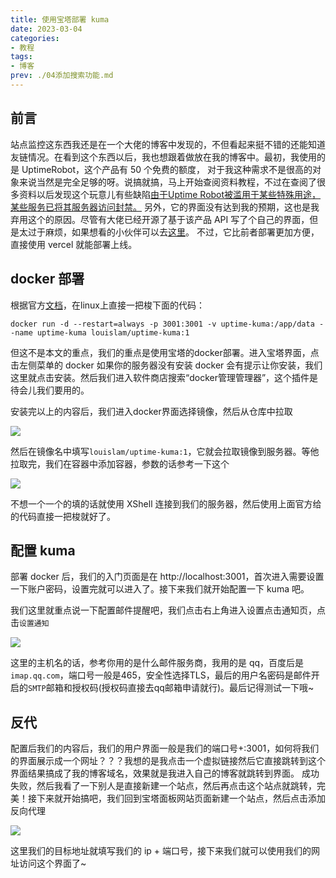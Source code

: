 ```yaml
---
title: 使用宝塔部署 kuma 
date: 2023-03-04
categories:
- 教程
tags:
- 博客
prev: ./04添加搜索功能.md
---
```


## 前言

站点监控这东西我还是在一个大佬的博客中发现的，不但看起来挺不错的还能知道友链情况。在看到这个东西以后，我也想跟着做放在我的博客中。最初，我使用的是 UptimeRobot，这个产品有 50 个免费的额度，
对于我这种需求不是很高的对象来说当然是完全足够的呀。说搞就搞，马上开始查阅资料教程，不过在查阅了很多资料以后发现这个玩意儿有些缺陷[由于Uptime Robot被滥用于某些特殊用途，某些服务已将其服务器访问封禁。](https://zhuanlan.zhihu.com/p/488104196)
另外，它的界面没有达到我的预期，这也是我弃用这个的原因。尽管有大佬已经开源了基于该产品 API 写了个自己的界面，但是太过于麻烦，如果想看的小伙伴可以去[这里](http://status.reday.asia)。
不过，它比前者部署更加方便，直接使用 vercel 就能部署上线。

## docker 部署

 根据官方[文档](https://uptime.kuma.pet/)，在linux上直接一把梭下面的代码：

```shell
docker run -d --restart=always -p 3001:3001 -v uptime-kuma:/app/data --name uptime-kuma louislam/uptime-kuma:1
```

但这不是本文的重点，我们的重点是使用宝塔的docker部署。进入宝塔界面，点击左侧菜单的 docker 如果你的服务器没有安装 docker 会有提示让你安装，我们这里就点击安装。然后我们进入软件商店搜索“docker管理管理器”，这个插件是待会儿我们要用的。

安装完以上的内容后，我们进入docker界面选择镜像，然后从仓库中拉取

![](https://txy.reday.asia/images/202303041940827.png)

然后在镜像名中填写`louislam/uptime-kuma:1`，它就会拉取镜像到服务器。等他拉取完，我们在容器中添加容器，参数的话参考一下这个

![](https://txy.reday.asia/images/202303041945735.png)

不想一个一个的填的话就使用 XShell 连接到我们的服务器，然后使用上面官方给的代码直接一把梭就好了。

## 配置 kuma

部署 docker 后，我们的入门页面是在 http://localhost:3001，首次进入需要设置一下账户密码，设置完就可以进入了。接下来我们就开始配置一下 kuma 吧。

我们这里就重点说一下配置邮件提醒吧，我们点击右上角进入设置点击通知页，点击`设置通知`

![](https://txy.reday.asia/images/202303042019075.png)

这里的主机名的话，参考你用的是什么邮件服务商，我用的是 qq，百度后是`imap.qq.com`，端口号一般是465，安全性选择TLS，最后的用户名密码是邮件开启的`SMTP`邮箱和授权码(授权码直接去qq邮箱申请就行)。最后记得测试一下哦~

## 反代

配置后我们的内容后，我们的用户界面一般是我们的端口号+:3001，如何将我们的界面展示成一个网址？？？我想的是我点击一个虚拟链接然后它直接跳转到这个界面结果搞成了我的博客域名，效果就是我进入自己的博客就跳转到界面。
成功失败，然后我看了一下别人是直接新建一个站点，然后再点击这个站点就跳转，完美！接下来就开始搞吧，我们回到宝塔面板网站页面新建一个站点，然后点击添加反向代理

![](https://txy.reday.asia/images/202303042034520.png)

这里我们的目标地址就填写我们的 ip + 端口号，接下来我们就可以使用我们的网址访问这个界面了~

<reward/>
